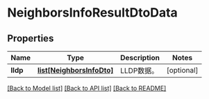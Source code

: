 # NeighborsInfoResultDtoData

## Properties
Name | Type | Description | Notes
------------ | ------------- | ------------- | -------------
**lldp** | [**list[NeighborsInfoDto]**](NeighborsInfoDto.md) | LLDP数据。 | [optional] 

[[Back to Model list]](../README.md#documentation-for-models) [[Back to API list]](../README.md#documentation-for-api-endpoints) [[Back to README]](../README.md)


